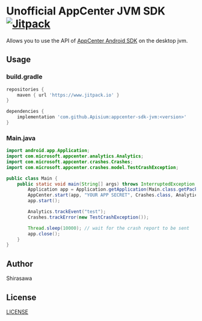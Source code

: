 # Unofficial AppCenter JVM SDK [![Jitpack](https://www.jitpack.io/v/Apisium/appcenter-sdk-jvm.svg)](https://www.jitpack.io/#Apisium/appcenter-sdk-jvm)

Allows you to use the API of [AppCenter Android SDK](https://learn.microsoft.com/en-us/appcenter/) on the desktop jvm.

## Usage

### build.gradle

```groovy
repositories {
    maven { url 'https://www.jitpack.io' }
}

dependencies {
    implementation 'com.github.Apisium:appcenter-sdk-jvm:<version>'
}
```

### Main.java

```java
import android.app.Application;
import com.microsoft.appcenter.analytics.Analytics;
import com.microsoft.appcenter.crashes.Crashes;
import com.microsoft.appcenter.crashes.model.TestCrashException;

public class Main {
    public static void main(String[] args) throws InterruptedException {
        Application app = Application.getApplication(Main.class.getPackageName(), 1, "1.0.0");
        AppCenter.start(app, "YOUR APP SECRET", Crashes.class, Analytics.class);
        app.start();

        Analytics.trackEvent("test");
        Crashes.trackError(new TestCrashException());

        Thread.sleep(10000); // wait for the crash report to be sent
        app.close();
    }
}
```

## Author

Shirasawa

## License

[LICENSE](license.txt)
